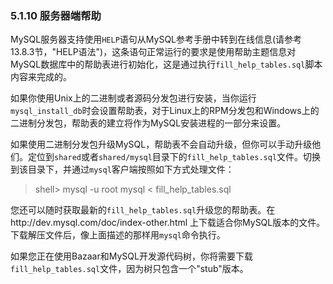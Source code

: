### 5.1.10 服务器端帮助

MySQL服务器支持使用`HELP`语句从MySQL参考手册中转到在线信息(请参考13.8.3节，"HELP语法")，这条语句正常运行的要求是使用帮助主题信息对MySQL数据库中的帮助表进行初始化，这是通过执行`fill_help_tables.sql`脚本内容来完成的。

如果你使用Unix上的二进制或者源码分发包进行安装，当你运行`mysql_install_db`时会设置帮助表，对于Linux上的RPM分发包和Windows上的二进制分发包，帮助表的建立将作为MySQL安装进程的一部分来设置。

如果使用二进制分发包升级MySQL，帮助表不会自动升级，但你可以手动升级他们。定位到`shared`或者`shared/mysql`目录下的`fill_help_tables.sql`文件。切换到该目录下，并通过`mysql`客户端按照如下方式处理文件：

> shell> mysql -u root mysql < fill_help_tables.sql

您还可以随时获取最新的`fill_help_tables.sql`升级您的帮助表。在http://dev.mysql.com/doc/index-other.html 上下载适合你MySQL版本的文件。下载解压文件后，像上面描述的那样用`mysql`命令执行。

如果您正在使用Bazaar和MySQL开发源代码树，你将需要下载`fill_help_tables.sql`文件，因为树只包含一个"stub"版本。
